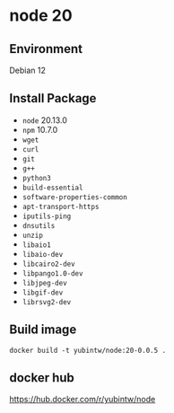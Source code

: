 # node 20

## Environment

Debian 12

## Install Package

- `node` 20.13.0
- `npm` 10.7.0
- `wget`
- `curl`
- `git`
- `g++`
- `python3`
- `build-essential`
- `software-properties-common`
- `apt-transport-https`
- `iputils-ping`
- `dnsutils`
- `unzip`
- `libaio1`
- `libaio-dev`
- `libcairo2-dev`
- `libpango1.0-dev`
- `libjpeg-dev`
- `libgif-dev`
- `librsvg2-dev`

## Build image

```
docker build -t yubintw/node:20-0.0.5 .
```

## docker hub

https://hub.docker.com/r/yubintw/node
